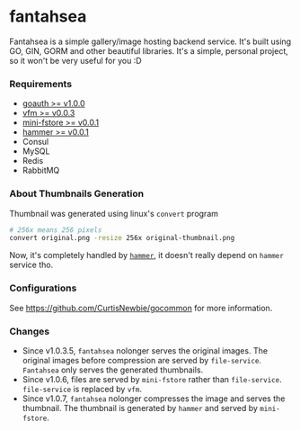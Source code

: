 # fantahsea

Fantahsea is a simple gallery/image hosting backend service. It's built using GO, GIN, GORM and other beautiful libraries. It's a simple, personal project, so it won't be very useful for you :D

### Requirements

- [goauth >= v1.0.0](https://github.com/CurtisNewbie/goauth)
- [vfm >= v0.0.3](https://github.com/CurtisNewbie/vfm)
- [mini-fstore >= v0.0.1](https://github.com/CurtisNewbie/mini-fstore)
- [hammer >= v0.0.1](https://github.com/CurtisNewbie/hammer)
- Consul
- MySQL
- Redis
- RabbitMQ

### About Thumbnails Generation

Thumbnail was generated using linux's `convert` program

```sh
# 256x means 256 pixels
convert original.png -resize 256x original-thumbnail.png
```

Now, it's completely handled by [`hammer`](https://github.com/CurtisNewbie/hammer), it doesn't really depend on `hammer` service tho.

### Configurations

See https://github.com/CurtisNewbie/gocommon for more information.

### Changes

- Since v1.0.3.5, `fantahsea` nolonger serves the original images. The original images before compression are served by `file-service`. `Fantahsea` only serves the generated thumbnails.
- Since v1.0.6, files are served by `mini-fstore` rather than `file-service`. `file-service` is replaced by `vfm`.
- Since v1.0.7, `fantahsea` nolonger compresses the image and serves the thumbnail. The thumbnail is generated by `hammer` and served by `mini-fstore`.
